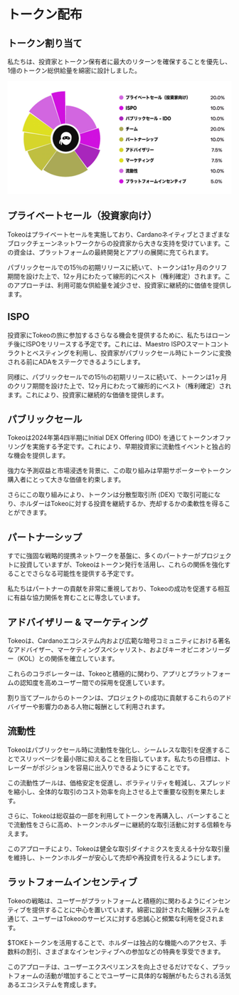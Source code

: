 # **トークン配布**

## **トークン割り当て**

私たちは、投資家とトークン保有者に最大のリターンを確保することを優先し、1億のトークン総供給量を綿密に設計しました。

![](./images/Token-Allocation-jp.jpg)

## **プライベートセール（投資家向け）**

Tokeoはプライベートセールを実施しており、Cardanoネイティブとさまざまなブロックチェーンネットワークからの投資家から大きな支持を受けています。この資金は、プラットフォームの最終開発とアプリの展開に充てられます。

パブリックセールでの15％の初期リリースに続いて、トークンは1ヶ月のクリフ期間を設けた上で、12ヶ月にわたって線形的にベスト（権利確定）されます。このアプローチは、利用可能な供給量を減少させ、投資家に継続的に価値を提供します。


## **ISPO**
投資家にTokeoの旅に参加するさらなる機会を提供するために、私たちはローンチ後にISPOをリリースする予定です。これには、Maestro ISPOスマートコントラクトとベスティングを利用し、投資家がパブリックセール時にトークンに変換される前にADAをステークできるようにします。

同様に、パブリックセールでの15％の初期リリースに続いて、トークンは1ヶ月のクリフ期間を設けた上で、12ヶ月にわたって線形的にベスト（権利確定）されます。これにより、投資家に継続的な価値を提供します。

## **パブリックセール**
Tokeoは2024年第4四半期にInitial DEX Offering (IDO) を通じてトークンオファリングを実施する予定です。これにより、早期投資家に流動性イベントと独占的な機会を提供します。

強力な予測収益と市場浸透を背景に、この取り組みは早期サポーターやトークン購入者にとって大きな価値を約束します。

さらにこの取り組みにより、トークンは分散型取引所 (DEX) で取引可能になり、ホルダーはTokeoに対する投資を継続するか、売却するかの柔軟性を得ることができます。

## **パートナーシップ**
すでに強固な戦略的提携ネットワークを基盤に、多くのパートナーがプロジェクトに投資していますが、Tokeoはトークン発行を活用し、これらの関係を強化することでさらなる可能性を提供する予定です。

私たちはパートナーの貢献を非常に重視しており、Tokeoの成功を促進する相互に有益な協力関係を育むことに専念しています。

## **アドバイザリー & マーケティング**
Tokeoは、Cardanoエコシステム内および広範な暗号コミュニティにおける著名なアドバイザー、マーケティングスペシャリスト、およびキーオピニオンリーダー（KOL）との関係を確立しています。

これらのコラボレーターは、Tokeoと積極的に関わり、アプリとプラットフォームの認知度を高めユーザー間での採用を促進しています。

割り当てプールからのトークンは、プロジェクトの成功に貢献するこれらのアドバイザーや影響力のある人物に報酬として利用されます。

## **流動性**
Tokeoはパブリックセール時に流動性を強化し、シームレスな取引を促進することでスリッページを最小限に抑えることを目指しています。私たちの目標は、トレーダーがポジションを容易に出入りできるようにすることです。

この流動性プールは、価格安定を促進し、ボラティリティを軽減し、スプレッドを縮小し、全体的な取引のコスト効率を向上させる上で重要な役割を果たします。

さらに、Tokeoは総収益の一部を利用してトークンを再購入し、バーンすることで流動性をさらに高め、トークンホルダーに継続的な取引活動に対する信頼を与えます。

このアプローチにより、Tokeoは健全な取引ダイナミクスを支える十分な取引量を維持し、トークンホルダーが安心して売却や再投資を行えるようにします。

## **ラットフォームインセンティブ**
Tokeoの戦略は、ユーザーがプラットフォームと積極的に関わるようにインセンティブを提供することに中心を置いています。綿密に設計された報酬システムを通じて、ユーザーはTokeoのサービスに対する忠誠心と頻繁な利用を促されます。

$TOKEトークンを活用することで、ホルダーは独占的な機能へのアクセス、手数料の割引、さまざまなインセンティブへの参加などの特典を享受できます。

このアプローチは、ユーザーエクスペリエンスを向上させるだけでなく、プラットフォームの活動が増加することでユーザーに具体的な報酬がもたらされる活気あるエコシステムを育成します。